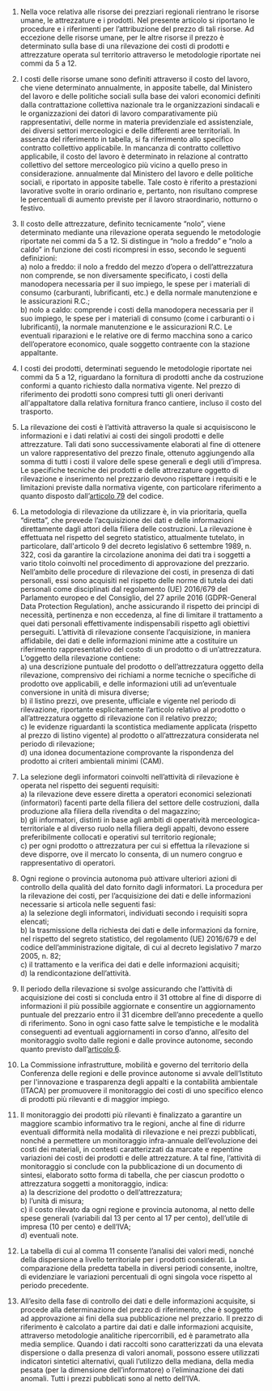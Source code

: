 1. Nella voce relativa alle risorse dei prezziari regionali rientrano le risorse umane, le attrezzature e i prodotti. Nel presente articolo si riportano le procedure e i riferimenti per l’attribuzione del prezzo di tali risorse. Ad eccezione delle risorse umane, per le altre risorse il prezzo è determinato sulla base di una rilevazione dei costi di prodotti e attrezzature operata sul territorio attraverso le metodologie riportate nei commi da 5 a 12.

2. I costi delle risorse umane sono definiti attraverso il costo del lavoro, che viene determinato annualmente, in apposite tabelle, dal Ministero del lavoro e delle politiche sociali sulla base dei valori economici definiti dalla contrattazione collettiva nazionale tra le organizzazioni sindacali e le organizzazioni dei datori di lavoro comparativamente più rappresentativi, delle norme in materia previdenziale ed assistenziale, dei diversi settori merceologici e delle differenti aree territoriali. In assenza del riferimento in tabella, si fa riferimento allo specifico contratto collettivo applicabile. In mancanza di contratto collettivo applicabile, il costo del lavoro è determinato in relazione al contratto collettivo del settore merceologico più vicino a quello preso in considerazione. annualmente dal Ministero del lavoro e delle politiche sociali, e riportato in apposite tabelle. Tale costo è riferito a prestazioni lavorative svolte in orario ordinario e, pertanto, non risultano comprese le percentuali di aumento previste per il lavoro straordinario, notturno o festivo.

3. Il costo delle attrezzature, definito tecnicamente “nolo”, viene determinato mediante una rilevazione operata seguendo le metodologie riportate nei commi da 5 a 12. Si distingue in “nolo a freddo” e “nolo a caldo” in funzione dei costi ricompresi in esso, secondo le seguenti definizioni:<br>a) nolo a freddo: il nolo a freddo del mezzo d’opera o dell’attrezzatura non comprende, se non diversamente specificato, i costi della manodopera necessaria per il suo impiego, le spese per i materiali di consumo (carburanti, lubrificanti, etc.) e della normale manutenzione e le assicurazioni R.C.;<br>b) nolo a caldo: comprende i costi della manodopera necessaria per il suo impiego, le spese per i materiali di consumo (come i carburanti o i lubrificanti), la normale manutenzione e le assicurazioni R.C. Le eventuali riparazioni e le relative ore di fermo macchina sono a carico dell’operatore economico, quale soggetto contraente con la stazione appaltante.

4. I costi dei prodotti, determinati seguendo le metodologie riportate nei commi da 5 a 12, riguardano la fornitura di prodotti anche da costruzione conformi a quanto richiesto dalla normativa vigente. Nel prezzo di riferimento dei prodotti sono compresi tutti gli oneri derivanti all'appaltatore dalla relativa fornitura franco cantiere, incluso il costo del trasporto.

5. La rilevazione dei costi è l’attività attraverso la quale si acquisiscono le informazioni e i dati relativi ai costi dei singoli prodotti e delle attrezzature. Tali dati sono successivamente elaborati al fine di ottenere un valore rappresentativo del prezzo finale, ottenuto aggiungendo alla somma di tutti i costi il valore delle spese generali e degli utili d’impresa. Le specifiche tecniche dei prodotti e delle attrezzature oggetto di rilevazione e inserimento nel prezzario devono rispettare i requisiti e le limitazioni previste dalla normativa vigente, con particolare riferimento a quanto disposto dall’[articolo 79](/articolo-79/1) del codice.

6. La metodologia di rilevazione da utilizzare è, in via prioritaria, quella “diretta”, che prevede l’acquisizione dei dati e delle informazioni direttamente dagli attori della filiera delle costruzioni. La rilevazione è effettuata nel rispetto del segreto statistico, attualmente tutelato, in particolare, dall'articolo 9 del decreto legislativo 6 settembre 1989, n. 322, così da garantire la circolazione anonima dei dati tra i soggetti a vario titolo coinvolti nel procedimento di approvazione del prezzario.<br>Nell’ambito delle procedure di rilevazione dei costi, in presenza di dati personali, essi sono acquisiti nel rispetto delle norme di tutela dei dati personali come disciplinati dal regolamento (UE) 2016/679 del Parlamento europeo e del Consiglio, del 27 aprile 2016 (GDPR-General Data Protection Regulation), anche assicurando il rispetto dei principi di necessità, pertinenza e non eccedenza, al fine di limitare il trattamento a quei dati personali effettivamente indispensabili rispetto agli obiettivi perseguiti. L’attività di rilevazione consente l’acquisizione, in maniera affidabile, dei dati e delle informazioni minime atte a costituire un riferimento rappresentativo del costo di un prodotto o di un’attrezzatura. L’oggetto della rilevazione contiene:<br>a) una descrizione puntuale del prodotto o dell’attrezzatura oggetto della rilevazione, comprensivo dei richiami a norme tecniche o specifiche di prodotto ove applicabili, e delle informazioni utili ad un’eventuale conversione in unità di misura diverse;<br>b) il listino prezzi, ove presente, ufficiale e vigente nel periodo di rilevazione, riportante esplicitamente l’articolo relativo al prodotto o all’attrezzatura oggetto di rilevazione con il relativo prezzo;<br>c) le evidenze riguardanti la scontistica mediamente applicata (rispetto al prezzo di listino vigente) al prodotto o all’attrezzatura considerata nel periodo di rilevazione;<br>d) una idonea documentazione comprovante la rispondenza del prodotto ai criteri ambientali minimi (CAM).

7. La selezione degli informatori coinvolti nell’attività di rilevazione è operata nel rispetto dei seguenti requisiti:<br>a) la rilevazione deve essere diretta a operatori economici selezionati (informatori) facenti parte della filiera del settore delle costruzioni, dalla produzione alla filiera della rivendita o del magazzino;<br>b) gli informatori, distinti in base agli ambiti di operatività merceologica-territoriale e al diverso ruolo nella filiera degli appalti, devono essere preferibilmente collocati e operativi sul territorio regionale;<br>c) per ogni prodotto o attrezzatura per cui si effettua la rilevazione si deve disporre, ove il mercato lo consenta, di un numero congruo e rappresentativo di operatori.

8. Ogni regione o provincia autonoma può attivare ulteriori azioni di controllo della qualità del dato fornito dagli informatori. La procedura per la rilevazione dei costi, per l’acquisizione dei dati e delle informazioni necessarie si articola nelle seguenti fasi:<br>a) la selezione degli informatori, individuati secondo i requisiti sopra elencati;<br>b) la trasmissione della richiesta dei dati e delle informazioni da fornire, nel rispetto del segreto statistico, del regolamento (UE) 2016/679 e del codice dell’amministrazione digitale, di cui al decreto legislativo 7 marzo 2005, n. 82;<br>c) il trattamento e la verifica dei dati e delle informazioni acquisiti;<br>d) la rendicontazione dell’attività.

9. Il periodo della rilevazione si svolge assicurando che l’attività di acquisizione dei costi si concluda entro il 31 ottobre al fine di disporre di informazioni il più possibile aggiornate e consentire un aggiornamento puntuale del prezzario entro il 31 dicembre dell’anno precedente a quello di riferimento. Sono in ogni caso fatte salve le tempistiche e le modalità conseguenti ad eventuali aggiornamenti in corso d’anno, all’esito del monitoraggio svolto dalle regioni e dalle province autonome, secondo quanto previsto dall’[articolo 6](/allegato-1.14-articolo-6/2).

10. La Commissione infrastrutture, mobilità e governo del territorio della Conferenza delle regioni e delle province autonome si avvale dell’Istituto per l'innovazione e trasparenza degli appalti e la contabilità ambientale (ITACA) per promuovere il monitoraggio dei costi di uno specifico elenco di prodotti più rilevanti e di maggior impiego.

11. Il monitoraggio dei prodotti più rilevanti è finalizzato a garantire un maggiore scambio informativo tra le regioni, anche al fine di ridurre eventuali difformità nella modalità di rilevazione e nei prezzi pubblicati, nonché a permettere un monitoraggio infra-annuale dell’evoluzione dei costi dei materiali, in contesti caratterizzati da marcate e repentine variazioni dei costi dei prodotti e delle attrezzature. A tal fine, l’attività di monitoraggio si conclude con la pubblicazione di un documento di sintesi, elaborato sotto forma di tabella, che per ciascun prodotto o attrezzatura soggetti a monitoraggio, indica:<br>a) la descrizione del prodotto o dell’attrezzatura;<br>b) l’unità di misura;<br>c) il costo rilevato da ogni regione e provincia autonoma, al netto delle spese generali (variabili dal 13 per cento al 17 per cento), dell’utile di impresa (10 per cento) e dell’IVA;<br>d) eventuali note.

12. La tabella di cui al comma 11 consente l’analisi dei valori medi, nonché della dispersione a livello territoriale per i prodotti considerati. La comparazione della predetta tabella in diversi periodi consente, inoltre, di evidenziare le variazioni percentuali di ogni singola voce rispetto al periodo precedente.

13. All’esito della fase di controllo dei dati e delle informazioni acquisite, si procede alla determinazione del prezzo di riferimento, che è soggetto ad approvazione ai fini della sua pubblicazione nel prezzario. Il prezzo di riferimento è calcolato a partire dai dati e dalle informazioni acquisite, attraverso metodologie analitiche ripercorribili, ed è parametrato alla media semplice. Quando i dati raccolti sono caratterizzati da una elevata dispersione o dalla presenza di valori anomali, possono essere utilizzati indicatori sintetici alternativi, quali l’utilizzo della mediana, della media pesata (per la dimensione dell’informatore) o l’eliminazione dei dati anomali. Tutti i prezzi pubblicati sono al netto dell’IVA.
